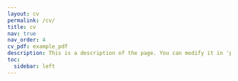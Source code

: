 ```yaml
---
layout: cv
permalink: /cv/
title: cv
nav: true
nav_order: 4
cv_pdf: example_pdf
description: This is a description of the page. You can modify it in 'pages/_cv.md'. You can also change or remove the top pdf download button.
toc:
  sidebar: left
---
```

